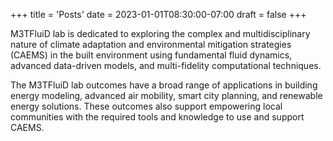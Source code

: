 +++
title = 'Posts'
date = 2023-01-01T08:30:00-07:00
draft = false
+++

M3TFluiD lab is dedicated to exploring the complex and multidisciplinary nature of climate adaptation and environmental mitigation strategies (CAEMS) in the built environment using fundamental fluid dynamics, advanced data-driven models, and multi-fidelity computational techniques.

The M3TFluiD lab outcomes have a broad range of applications in building energy modeling, advanced air mobility, smart city planning, and renewable energy solutions. These outcomes also support empowering local communities with the required tools and knowledge to use and support CAEMS.